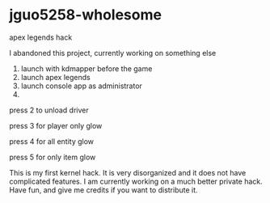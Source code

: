 # jguo5258-wholesome
apex legends hack

I abandoned this project, currently working on something else

1. launch with kdmapper before the game
2. launch apex legends
3. launch console app as administrator
4.
press 2 to unload driver


press 3 for player only glow


press 4 for all entity glow


press 5 for only item glow


This is my first kernel hack. It is very disorganized and it does not have complicated features. I am currently working on a much better private hack. Have fun, and give me credits if you want to distribute it.


